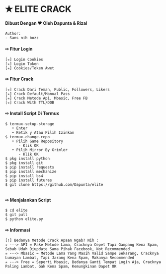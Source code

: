 # ✭ ELITE CRACK
#### Dibuat Dengan ❤️ Oleh Dapunta & Rizal
```
Author:
- Sans nih bozz

```
#### ⇨  Fitur Login
```
[✯] Login Cookies  
[✯] Login Token  
[✯] Cookies/Token Awet  
```
#### ⇨  Fitur Crack
```
[✯] Crack Dari Teman, Public, Followers, Likers    
[✯] Crack Default/Manual Pass  
[✯] Crack Metode Api, Mbasic, Free FB  
[✯] Crack With TTL/DOB  
```
#### ⇨  Install Script Di Termux
```
$ termux-setup-storage  
   • Enter  
   • Ketik y Atau Pilih Izinkan  
$ termux-change-repo
   • Pilih Game Repository
      - Klik OK
   • Pilih Mirror By Grimler
      - Klik OK
$ pkg install python
$ pkg install git
$ pip install requests
$ pip install mechanize
$ pip install bs4
$ pip install futures
$ git clone https://github.com/Dapunta/elite
 
```
#### ⇨  Menjalankan Script
```
$ cd elite
$ git pull
$ python elite.py
```
#### ⇨  Informasi
```
[!] Bedanya Metode Crack Apaan Ngab? Nih :
✯ ---> API = Pake Metode Lama, Cracknya Cepet Tapi Gampang Kena Spam, Sebab Udah Diupdate Sama Pihak Facebook, Not Recommended
✯ ---> Mbasic = Metode Lama Yang Masih Valid Sampe Sekarang, Cracknya Lumayan Lambat, Tapi Jarang Kena Spam, Makanya Recommended
✯ ---> Free = Seperti Mbasic, Bedanya Ganti Tempat Login Aja, Cracknya Paling Lambat, Gak Kena Spam, Kemungkinan Dapet OK
```
